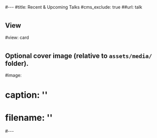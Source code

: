 #---
#title: Recent & Upcoming Talks
#cms_exclude: true
##url: talk
#
## View
#view: card
#
## Optional cover image (relative to `assets/media/` folder).
#image:
#  caption: ''
#  filename: ''
#---
